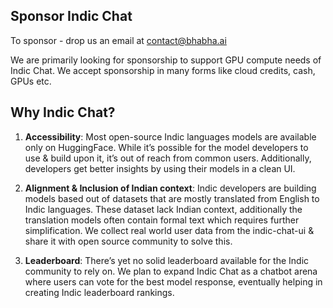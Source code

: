 ## Sponsor Indic Chat

To sponsor - drop us an email at contact@bhabha.ai

We are primarily looking for sponsorship to support GPU compute needs of Indic Chat. We accept sponsorship in many forms like cloud credits, cash, GPUs etc.

## Why Indic Chat?

1. **Accessibility**: Most open-source Indic languages models are available only on HuggingFace. While it’s possible for the model developers to use & build upon it, it’s out of reach from common users. Additionally, developers get better insights by using their models in a clean UI.

2. **Alignment & Inclusion of Indian context**: Indic developers are building models based out of datasets that are mostly translated from English to Indic languages. These dataset lack Indian context, additionally the translation models often contain formal text which requires further simplification. We collect real world user data from the indic-chat-ui & share it with open source community to solve this.

3. **Leaderboard**: There’s yet no solid leaderboard available for the Indic community to rely on. We plan to expand Indic Chat as a chatbot arena where users can vote for the best model response, eventually helping in creating Indic leaderboard rankings.
